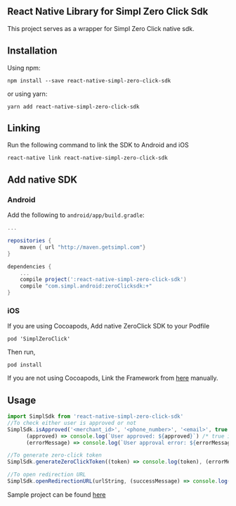 ## React Native Library for Simpl Zero Click Sdk
This project serves as a wrapper for Simpl Zero Click native sdk.

## Installation

Using npm:

```shell
npm install --save react-native-simpl-zero-click-sdk
```

or using yarn:

```shell
yarn add react-native-simpl-zero-click-sdk
```

## Linking

Run the following command to link the SDK to Android and iOS

```shell
react-native link react-native-simpl-zero-click-sdk
```

## Add native SDK
### Android
Add the following to `android/app/build.gradle`:
  ```gradle
  ...

  repositories {
      maven { url "http://maven.getsimpl.com"}
  }

  dependencies {
      ...
      compile project(':react-native-simpl-zero-click-sdk')
      compile "com.simpl.android:zeroClicksdk:+"
  }
  ```
### iOS
If you are using Cocoapods, Add native ZeroClick SDK to your Podfile

`pod 'SimplZeroClick'`

Then run,

`pod install`

If you are not using Cocoapods, Link the Framework from [here](https://github.com/GetSimpl/simpl-zeroclick-ios-sdk) manually.

## Usage

```javascript
import SimplSdk from 'react-native-simpl-zero-click-sdk'
//To check either user is approved or not
SimplSdk.isApproved('<merchant_id>', '<phone_number>', '<email>', true /*To test in sandbox mode*/,
      (approved) => console.log(`User approved: ${approved}`) /* true if user is approved, false otherwise */,
      (errorMessage) => console.log(`User approval error: ${errorMessage}`) /* error occured during network call */);

//To generate zero-click token
SimplSdk.generateZeroClickToken((token) => console.log(token), (errorMessage) => console.log(errorMessage))

//To open redirection URL
SimplSdk.openRedirectionURL(urlString, (successMessage) => console.log(successMessage), (errorMessage) => console.log(errorMessage));
```

 Sample project can be found [here](https://github.com/GetSimpl/react-native-simpl-zero-click-sdk/tree/master/example)
